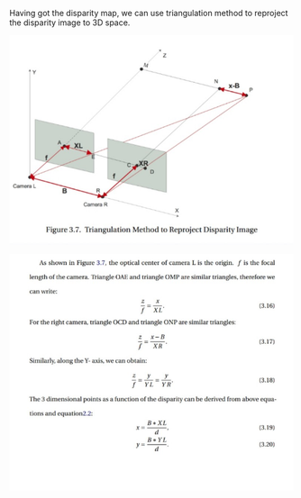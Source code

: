Having got the disparity map, we can use triangulation method to reproject the disparity image to 3D space. 

![d3d1](d3d1.jpg)

![d3d2](d3d2.jpg)
